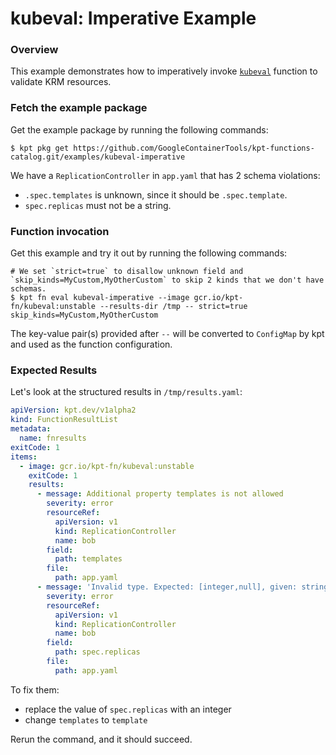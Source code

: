 # kubeval: Imperative Example

### Overview

This example demonstrates how to imperatively invoke [`kubeval`] function to
validate KRM resources.

### Fetch the example package

Get the example package by running the following commands:

```shell
$ kpt pkg get https://github.com/GoogleContainerTools/kpt-functions-catalog.git/examples/kubeval-imperative
```

We have a `ReplicationController` in `app.yaml` that has 2 schema violations:
- `.spec.templates` is unknown, since it should be `.spec.template`.
- `spec.replicas` must not be a string.

### Function invocation

Get this example and try it out by running the following commands:

```shell
# We set `strict=true` to disallow unknown field and `skip_kinds=MyCustom,MyOtherCustom` to skip 2 kinds that we don't have schemas.
$ kpt fn eval kubeval-imperative --image gcr.io/kpt-fn/kubeval:unstable --results-dir /tmp -- strict=true skip_kinds=MyCustom,MyOtherCustom
```

The key-value pair(s) provided after `--` will be converted to `ConfigMap` by
kpt and used as the function configuration.

### Expected Results

Let's look at the structured results in `/tmp/results.yaml`:

```yaml
apiVersion: kpt.dev/v1alpha2
kind: FunctionResultList
metadata:
  name: fnresults
exitCode: 1
items:
  - image: gcr.io/kpt-fn/kubeval:unstable
    exitCode: 1
    results:
      - message: Additional property templates is not allowed
        severity: error
        resourceRef:
          apiVersion: v1
          kind: ReplicationController
          name: bob
        field:
          path: templates
        file:
          path: app.yaml
      - message: 'Invalid type. Expected: [integer,null], given: string'
        severity: error
        resourceRef:
          apiVersion: v1
          kind: ReplicationController
          name: bob
        field:
          path: spec.replicas
        file:
          path: app.yaml
```

To fix them:

- replace the value of `spec.replicas` with an integer
- change `templates` to `template`

Rerun the command, and it should succeed.

[`kubeval`]: https://catalog.kpt.dev/kubeval/v0.1/
